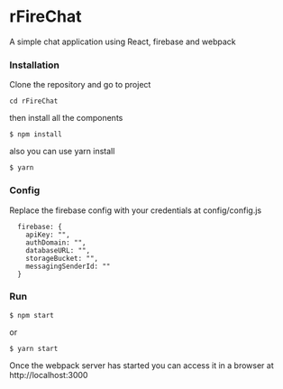 # rFireChat
A simple chat application using React, firebase and webpack

### Installation

Clone the repository and go to project

```
cd rFireChat
```

then install all the components

```
$ npm install

```
also you can use yarn install

```
$ yarn

```

### Config

Replace the firebase config with your credentials at config/config.js

```
  firebase: {
    apiKey: "",
    authDomain: "",
    databaseURL: "",
    storageBucket: "",
    messagingSenderId: ""
  }
```

### Run
```
$ npm start
```

or

```
$ yarn start

```

Once the webpack server has started you can access it in a browser at http://localhost:3000

